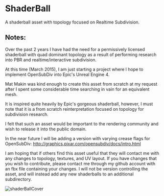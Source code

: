 # ShaderBall
A shaderball asset with topology focused on Realtime Subdivision.

Notes:
--------------
Over the past 2 years I have had the need for a permissively licensed shaderball with quad dominant topology as a result of performing research into PBR and realtime/interactive subdivision. 

At this time (March 2015), I am just starting a project where I hope to implement OpenSubDiv into Epic's Unreal Engine 4.

Mat Makin was kind enough to create this asset from scratch at my request after I spent some considerable time searching in vain for an equivalent mesh. 

It is inspired quite heavily by Epic's gorgeous shaderball, however, I must note that it is a from scratch reinterpretation focused on topology for subdivision research.

I felt that such an asset would be important to the rendering community and wish to release it into the public domain.

In the near future I will be adding a version with varying crease flags for OpenSubDiv: http://graphics.pixar.com/opensubdiv/docs/intro.html

I am hoping that if others find this asset useful that they will contact me with any changes to topology, textures, and UV layout. If you have changes that you wish to contribute, please contact me through my github account with an fbx file containing your changes. I will not be version controlling the asset, and will instead add any new shaderballs to an additional subdirectory.

![shaderBallCover](https://github.com/derkreature/ShaderBall/blob/master/images/ShaderBallCover.jpg)

